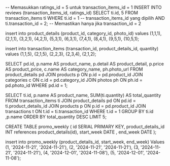 -- Memasukkan ratings_id = 5 untuk transaction_items_id = 1
INSERT INTO reviews (transaction_items_id, ratings_id)
SELECT ti.id, 5
FROM transaction_items ti
WHERE ti.id = 1  -- transaction_items_id yang dipilih
AND ti.transaction_id = 2;  -- Memastikan hanya jika transaction_id = 2


insert into product_details (product_id, category_id, photo_id) values
(1,1,1),
(2,1,1),
(3,2,1),
(4,2,1),
(5,3,1),
(6,3,1),
(7,4,1),
(8,4,1),
(9,5,1),
(10,5,1);

insert into transaction_items (transaction_id, product_details_id, quantity) values
(1,1,5),
(2,1,5),
(2,2,3),
(2,3,4),
(2,1,2);

 SELECT
    pd.id,
    p.name AS product_name,
    p.detail AS product_detail,
    p.price AS product_price,
    c.name AS category_name,
    ph.photo_url
  FROM
    product_details pd
  JOIN
    products p ON p.id = pd.product_id
  JOIN
    categories c ON c.id = pd.category_id
  JOIN
    photos ph ON ph.id = pd.photo_id
    WHERE
    pd.id = 1;

 SELECT 
			ti.id,
            p.name AS product_name,
            SUM(ti.quantity) AS total_quantity
        FROM 
            transaction_items ti
        JOIN 
            product_details pd ON pd.id = ti.product_details_id
        JOIN 
            products p ON p.id = pd.product_id
        JOIN 
            transactions t ON t.id = ti.transaction_id
        WHERE 
            t.id = 1 
        GROUP BY 
			ti.id ,p.name
        ORDER BY 
            total_quantity DESC
        LIMIT 5;

CREATE TABLE promo_weekly (
    id SERIAL PRIMARY KEY,
    product_details_id INT references product_details(id),
    start_week DATE ,
    end_week DATE 
);

insert into promo_weekly (product_details_id, start_week, end_week) Values
(1, '2024-11-21', '2024-11-21'),
(2, '2024-11-21', '2024-11-21'),
(3, '2024-11-21', '2024-11-21'),
(4, '2024-12-01', '2024-11-08'),
(5, '2024-12-01', '2024-11-08');